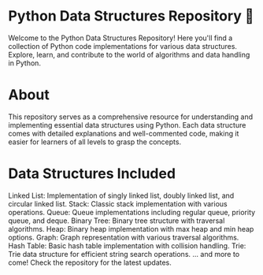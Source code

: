 # Python Data Structures Repository 🐍
Welcome to the Python Data Structures Repository! Here you'll find a collection of Python code implementations for various data structures. Explore, learn, and contribute to the world of algorithms and data handling in Python.

# About
This repository serves as a comprehensive resource for understanding and implementing essential data structures using Python. Each data structure comes with detailed explanations and well-commented code, making it easier for learners of all levels to grasp the concepts.

# Data Structures Included
Linked List: Implementation of singly linked list, doubly linked list, and circular linked list.
Stack: Classic stack implementation with various operations.
Queue: Queue implementations including regular queue, priority queue, and deque.
Binary Tree: Binary tree structure with traversal algorithms.
Heap: Binary heap implementation with max heap and min heap options.
Graph: Graph representation with various traversal algorithms.
Hash Table: Basic hash table implementation with collision handling.
Trie: Trie data structure for efficient string search operations.
... and more to come! Check the repository for the latest updates.
